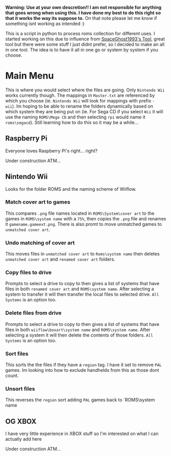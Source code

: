 **Warning: Use at your own descretion!! I am not responsible for anything that goes wrong when using this. I have done my best to do this right so that it works the way its suppose to.** On that note please let me know if something isnt working as intended :)

This is a script in python to process roms collection for different uses. I started working on this due to influence from [SpaceGhost1993's Tool](https://github.com/SpaceGhost1993/DEM-Wiiflow-Tools), great tool but there were some stuff I just didnt prefer, so I decided to make an all in one tool. The idea is to have it all in one go or system by system if you choose.

# **Main Menu**
This is where you would select where the files are going. Only `Nintendo Wii` works currently though. The mappings in `Master.txt` are referenced by which you choose (ie. `Nintendo Wii` will look for mappings with prefix `- wii`). Im hoping to be able to rename the folders dynamically based on which system they are being put on (ie. For Sega CD if you select `Wii` it will use the naming `ROMS\Mega CD` and then selecting `rpi` would name it `roms\segacd`). Still learning how to do this so it may be a while...
## Raspberry Pi
Everyone loves Raspberry Pi's right... right?

Under construction ATM...
## Nintendo Wii
Looks for the folder ROMS and the naming scheme of Wiiflow.
### Match cover art to games
This compares `.png` file names located in `ROMS\System\cover art` to the games in `ROMS\system name` with a `75%`, then copies the `.png` file and renames it `gamename.gameext.png`. There is also promt to move unmatched games to `unmatched cover art`.
### Undo matching of cover art
This moves files in `unmatched cover art` to `Roms\system name` then deletes `unmatched cover art` and `renamed cover art` folders.
### Copy files to drive
Prompts to select a drive to copy to then gives a list of systems that have files in both `renamed cover art` and `ROMS\system name`. After selecting a system to transfer it will then transfer the local files to selected drive.  `All Systems` is an option too.
### Delete files from drive
Prompts to select a drive to copy to then gives a list of systems that have files in both `wiiflow\boxart\system name` and `ROMS\system name`. After selecting a system it will then delete the contents of those folders. `All Systems` is an option too.
### Sort files
This sorts the the files if they have a `region` tag. I have it set to remove `PAL` games. Im looking into how to exclude handhelds from this as those dont count.
### Unsort files
This reverses the `region` sort adding `PAL` games back to `ROMS\system name
## OG XBOX
I have very little experience in XBOX stuff so I'm interested on what I can actually add here

Under construction ATM...
